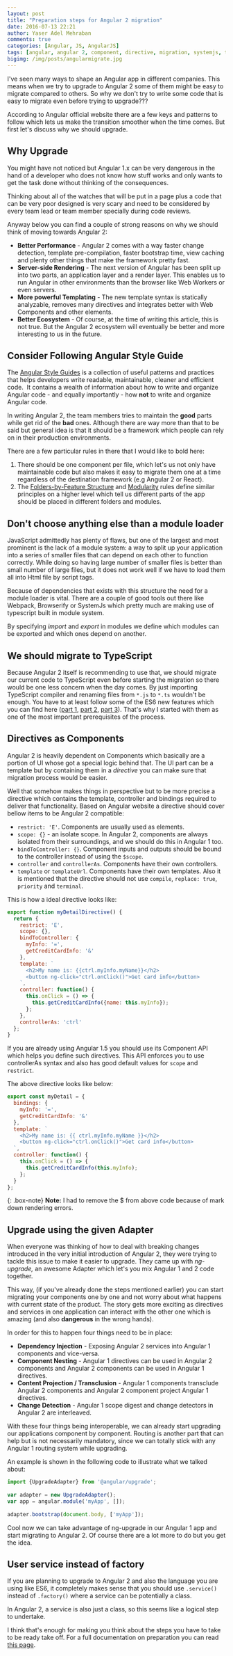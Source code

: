 ```yaml
---
layout: post
title: "Preparation steps for Angular 2 migration"
date: 2016-07-13 22:21
author: Yaser Adel Mehraban
comments: true
categories: [Angular, JS, AngularJS]
tags: [angular, angular 2, component, directive, migration, systemjs, typescript, webpack]
bigimg: /img/posts/angularmigrate.jpg
---
```


I've seen many ways to shape an Angular app in different companies. This means when we try to upgrade to Angular 2 some of them might be easy to migrate compared to others. So why we don't try to write some code that is easy to migrate even before trying to upgrade??? 
<!--more-->
According to Angular official website there are a few keys and patterns to follow which lets us make the transition smoother when the time comes. But first let's discuss why we should upgrade.

## Why Upgrade

You might have not noticed but Angular 1.x can be very dangerous in the hand of a developer who does not know how stuff works and only wants to get the task done without thinking of the consequences.

Thinking about all of the watches that will be put in a page plus a code that can be very poor designed is very scary and need to be considered by every team lead or team member specially during code reviews.

Anyway below you can find a couple of strong reasons on why we should think of moving towards Angular 2:

*   **Better Performance** - Angular 2 comes with a way faster change detection, template pre-compilation, faster bootstrap time, view caching and plenty other things that make the framework pretty fast.
*   **Server-side Rendering** - The next version of Angular has been split up into two parts, an application layer and a render layer. This enables us to run Angular in other environments than the browser like Web Workers or even servers.
*   **More powerful Templating** - The new template syntax is statically analyzable, removes many directives and integrates better with Web Components and other elements.
*   **Better Ecosystem** - Of course, at the time of writing this article, this is not true. But the Angular 2 ecosystem will eventually be better and more interesting to us in the future.

## Consider Following Angular Style Guide

The [Angular Style Guides](https://angular.io/guide/styleguide) is a collection of useful patterns and practices that helps developers write readable, maintainable, cleaner and efficient code.  It contains a wealth of information about how to write and organize Angular code - and equally importantly - how **not** to write and organize Angular code.

In writing Angular 2, the team members tries to maintain the **good** parts while get rid of the **bad** ones. Although there are way more than that to be said but general idea is that it should be a framework which people can rely on in their production environments.

There are a few particular rules in there that I would like to bold here:

1.  There should be one component per file, which let's us not only have maintainable code but also makes it easy to migrate them one at a time regardless of the destination framework (e.g Angular 2 or React).
2.  The [Folders-by-Feature Structure](https://github.com/johnpapa/angular-styleguide/blob/master/a1/README.md#folders-by-feature-structure) and [Modularity](https://github.com/johnpapa/angular-styleguide/blob/master/a1/README.md#modularity) rules define similar principles on a higher level which tell us different parts of the app should be placed in different folders and modules.

## Don't choose anything else than a module loader

JavaScript admittedly has plenty of flaws, but one of the largest and most prominent is the lack of a module system: a way to split up your application into a series of smaller files that can depend on each other to function correctly. While doing so having large number of smaller files is better than small number of large files, but it does not work well if we have to load them all into Html file by script tags.

Because of dependencies that exists with this structure the need for a module loader is vital. There are a couple of good tools out there like Webpack, Browserify or SystemJs which pretty much are making use of typescript built in module system.

By specifying *import* and *export* in modules we define which modules can be exported and which ones depend on another.

## We should migrate to TypeScript


Because Angular 2 itself is recommending to use that, we should migrate our current code to TypeScript even before starting the migration so there would be one less concern when the day comes. By just importing TypeScript compiler and renaming files from `*.js` to `*.ts` wouldn't be enough. You have to at least follow some of the ES6 new features which you can find here ([part 1](/2016-07-06-es6-new-features-part-i/), [part 2](/2016-07-07-es6-new-features-part-ii/), [part 3](/2016-07-11-es6-new-features-part-iii/)). That's why I started with them as one of the most important prerequisites of the process.

## Directives as Components

Angular 2 is heavily dependent on Components which basically are a portion of UI whose got a special logic behind that. The UI part can be a template but by containing them in a *directive* you can make sure that migration process would be easier.

Well that somehow makes things in perspective but to be more precise a directive which contains the template, controller and bindings required to deliver that functionality. Based on Angular website a directive should cover bellow items to be Angular 2 compatible:

*   `restrict: 'E'`. Components are usually used as elements.
*   `scope: {}` - an isolate scope. In Angular 2, components are always isolated from their surroundings, and we should do this in Angular 1 too.
*   `bindToController: {}`. Component inputs and outputs should be bound to the controller instead of using the `$scope`.
*   `controller` and `controllerAs`. Components have their own controllers.
*   `template` or `templateUrl`. Components have their own templates.
Also it is mentioned that the directive should not use `compile`, `replace: true`, `priority` and `terminal`.

This is how a ideal directive looks like:

```javascript
export function myDetailDirective() {
  return {
    restrict: 'E',
    scope: {},
    bindToController: {
      myInfo: '=',
      getCreditCardInfo: '&'
    },
    template: `
      <h2>My name is: {{ctrl.myInfo.myName}}</h2>      
      <button ng-click="ctrl.onClick()">Get card info</button>
    `,
    controller: function() {
      this.onClick = () => {
        this.getCreditCardInfo({name: this.myInfo});
      };
    },
    controllerAs: 'ctrl'
  };
}
```

If you are already using Angular 1.5 you should use its Component API which helps you define such directives. This API enforces you to use controllerAs syntax and also has good default values for `scope` and `restrict`.

The above directive looks like below:

```javascript
export const myDetail = {
  bindings: {
    myInfo: '=',
    getCreditCardInfo: '&'
  },
  template: `
    <h2>My name is: {{ ctrl.myInfo.myName }}</h2>
    <button ng-click="ctrl.onClick()">Get card info</button>
  `,
  controller: function() {
    this.onClick = () => {
      this.getCreditCardInfo(this.myInfo);
    };
  }
};
```

{: .box-note}
**Note:** I had to remove the $ from above code because of mark down rendering errors.
  
## Upgrade using the given Adapter
    

When everyone was thinking of how to deal with breaking changes introduced in the very initial introduction of Angular 2, they were trying to tackle this issue to make it easier to upgrade. They came up with *ng-upgrade,* an awesome Adapter which let's you mix Angular 1 and 2 code together. 

This way, (if you've already done the steps mentioned earlier) you can start migrating your components one by one and not worry about what happens with current state of the product. The story gets more exciting as directives and services in one application can interact with the other one which is amazing (and also **dangerous** in the wrong hands).

In order for this to happen four things need to be in place:
    
*   **Dependency Injection** - Exposing Angular 2 services into Angular 1 components and vice-versa.
*   **Component Nesting** - Angular 1 directives can be used in Angular 2 components and Angular 2 components can be used in Angular 1 directives.
*   **Content Projection / Transclusion** - Angular 1 components transclude Angular 2 components and Angular 2 component project Angular 1 directives.
*   **Change Detection** - Angular 1 scope digest and change detectors in Angular 2 are interleaved.


With these four things being interoperable, we can already start upgrading our applications component by component. Routing is another part that can help but is not necessarily mandatory, since we can totally stick with any Angular 1 routing system while upgrading.
    
An example is shown in the following code to illustrate what we talked about:

```javascript
import {UpgradeAdapter} from '@angular/upgrade';
 
var adapter = new UpgradeAdapter();
var app = angular.module('myApp', []);
 
adapter.bootstrap(document.body, ['myApp']);
```    

Cool now we can take advantage of ng-upgrade in our Angular 1 app and start migrating to Angular 2. Of course there are a lot more to do but you get the idea.

## User service instead of factory

If you are planning to upgrade to Angular 2 and also the language you are using like ES6, it completely makes sense that you should use `.service()` instead of `.factory()` where a service can be potentially a class. 

In Angular 2, a service is also just a class, so this seems like a logical step to undertake.

I think that's enough for making you think about the steps you have to take to be ready take off. For a full documentation on preparation you can read [this page](https://angular.io/guide/upgrade).
